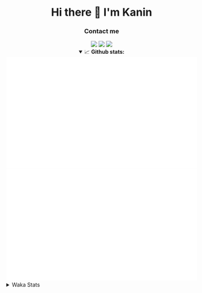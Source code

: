 <div align="center">
 <h1>Hi there 👋 I'm Kanin</h1>
 <h3>Contact me</h3>
 <a href="mailto:im@kanin.dev"><img src="https://img.shields.io/badge/gmail-%23D14836.svg?&style=for-the-badge&logo=gmail&logoColor=white"/></a>
 <a href="https://twitter.com/KaninTwt"><img src="https://img.shields.io/badge/twitter-%231DA1F2.svg?&style=for-the-badge&logo=twitter&logoColor=white"/></a>
 <a href="https://www.linkedin.com/in/KaninDev"><img src="https://img.shields.io/badge/linkedin-%230077B5.svg?&style=for-the-badge&logo=linkedin&logoColor=white"/></a>
<details open>
  <summary>📈 <b>Github stats:</b></summary>
  <img src="https://github.com/Kanin/Kanin/blob/master/scripts/GitHubStats/generated/overview.svg"/>
  <img src="https://github.com/Kanin/Kanin/blob/master/scripts/GitHubStats/generated/languages.svg"/>
</details>
</div>

<details>
 <summary>Waka Stats</summary>

<!--START_SECTION:waka-->
![Code Time](http://img.shields.io/badge/Code%20Time-2%2C155%20hrs%2012%20mins-blue)

![Profile Views](http://img.shields.io/badge/Profile%20Views-0-blue)

![Lines of code](https://img.shields.io/badge/From%20Hello%20World%20I%27ve%20Written-548.1%20thousand%20lines%20of%20code-blue)

**🐱 My GitHub Data** 

> 📦 104.0 kB Used in GitHub's Storage 
 > 
> 🏆 601 Contributions in the Year 2023
 > 
> 🚫 Not Opted to Hire
 > 
> 📜 23 Public Repositories 
 > 
> 🔑 11 Private Repositories 
 > 
**I'm an Early 🐤** 

```text
🌞 Morning                2243 commits        ██████░░░░░░░░░░░░░░░░░░░   25.75 % 
🌆 Daytime                2739 commits        ████████░░░░░░░░░░░░░░░░░   31.45 % 
🌃 Evening                2521 commits        ███████░░░░░░░░░░░░░░░░░░   28.94 % 
🌙 Night                  1207 commits        ███░░░░░░░░░░░░░░░░░░░░░░   13.86 % 
```
📅 **I'm Most Productive on Monday** 

```text
Monday                   1662 commits        █████░░░░░░░░░░░░░░░░░░░░   19.08 % 
Tuesday                  1202 commits        ███░░░░░░░░░░░░░░░░░░░░░░   13.80 % 
Wednesday                861 commits         ██░░░░░░░░░░░░░░░░░░░░░░░   09.89 % 
Thursday                 1352 commits        ████░░░░░░░░░░░░░░░░░░░░░   15.52 % 
Friday                   1464 commits        ████░░░░░░░░░░░░░░░░░░░░░   16.81 % 
Saturday                 830 commits         ██░░░░░░░░░░░░░░░░░░░░░░░   09.53 % 
Sunday                   1339 commits        ████░░░░░░░░░░░░░░░░░░░░░   15.37 % 
```


📊 **This Week I Spent My Time On** 

```text
🕑︎ Time Zone: America/New_York

💬 Programming Languages: 
Python                   3 hrs 26 mins       ██████████████████████░░░   86.69 % 
virtualenv               17 mins             ██░░░░░░░░░░░░░░░░░░░░░░░   07.35 % 
Bash                     4 mins              ░░░░░░░░░░░░░░░░░░░░░░░░░   01.70 % 
GitIgnore file           3 mins              ░░░░░░░░░░░░░░░░░░░░░░░░░   01.51 % 
.env file                3 mins              ░░░░░░░░░░░░░░░░░░░░░░░░░   01.41 % 

🔥 Editors: 
PyCharm                  3 hrs 58 mins       █████████████████████████   100.00 % 

🐱‍💻 Projects: 
P4P                      3 hrs 18 mins       █████████████████████░░░░   83.20 % 
Community-Bot            21 mins             ██░░░░░░░░░░░░░░░░░░░░░░░   08.94 % 
Unknown Project          10 mins             █░░░░░░░░░░░░░░░░░░░░░░░░   04.32 % 
VoiceSphere              8 mins              █░░░░░░░░░░░░░░░░░░░░░░░░   03.54 % 

💻 Operating System: 
Windows                  3 hrs 58 mins       █████████████████████████   100.00 % 
```

**I Mostly Code in Python** 

```text
Python                   29 repos            █████████████████░░░░░░░░   67.44 % 
Java                     5 repos             ███░░░░░░░░░░░░░░░░░░░░░░   11.63 % 
JavaScript               3 repos             ██░░░░░░░░░░░░░░░░░░░░░░░   06.98 % 
Kotlin                   2 repos             █░░░░░░░░░░░░░░░░░░░░░░░░   04.65 % 
HTML                     1 repo              █░░░░░░░░░░░░░░░░░░░░░░░░   02.33 % 
```



**Timeline**

![Lines of Code chart](https://raw.githubusercontent.com/Kanin/Kanin/master/assets/bar_graph.png)


 Last Updated on 16/11/2023 23:04:14 UTC
<!--END_SECTION:waka-->
</details>
